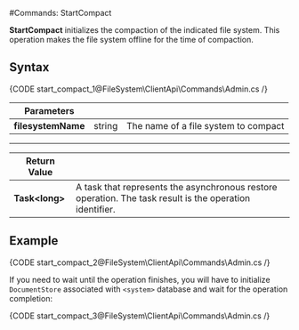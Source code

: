 #Commands: StartCompact

**StartCompact** initializes the compaction of the indicated file system. This operation makes the file system offline for the time of compaction.

## Syntax

{CODE start_compact_1@FileSystem\ClientApi\Commands\Admin.cs /}

| Parameters | | |
| ------------- | ------------- | ----- |
| **filesystemName** | string | The name of a file system to compact |

<hr />

| Return Value | |
| ------------- | ------------- |
| **Task&lt;long&gt;** | A task that represents the asynchronous restore operation. The task result is the operation identifier. |


## Example

{CODE start_compact_2@FileSystem\ClientApi\Commands\Admin.cs /}

If you need to wait until the operation finishes, you will have to initialize `DocumentStore` associated with `<system>` database and wait for the operation completion:

{CODE start_compact_3@FileSystem\ClientApi\Commands\Admin.cs /}

